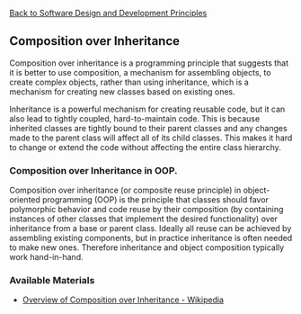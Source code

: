 [Back to Software Design and Development Principles](04-software-design-principles.md)
## Composition over Inheritance
Composition over inheritance is a programming principle that suggests that it is better to use composition, a mechanism for assembling objects, to create complex objects, rather than using inheritance, which is a mechanism for creating new classes based on existing ones.

Inheritance is a powerful mechanism for creating reusable code, but it can also lead to tightly coupled, hard-to-maintain code. This is because inherited classes are tightly bound to their parent classes and any changes made to the parent class will affect all of its child classes. This makes it hard to change or extend the code without affecting the entire class hierarchy.
### Composition over Inheritance in OOP.
Composition over inheritance (or composite reuse principle) in object-oriented programming (OOP) is the principle that classes should favor polymorphic behavior and code reuse by their composition (by containing instances of other classes that implement the desired functionality) over inheritance from a base or parent class. Ideally all reuse can be achieved by assembling existing components, but in practice inheritance is often needed to make new ones. Therefore inheritance and object composition typically work hand-in-hand.
### Available Materials
- [Overview of Composition over Inheritance - Wikipedia](https://en.wikipedia.org/wiki/Composition_over_inheritance)